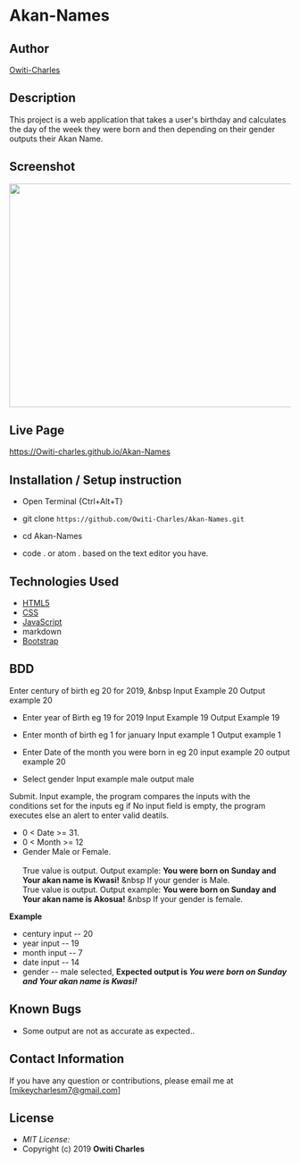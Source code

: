 # Akan-Names

## Author

[Owiti-Charles](https://github.com/Owiti-Charles)

## Description

This project is a web application that takes a user's birthday and calculates the day of the week they were born and then depending on their gender outputs their Akan Name. 

## Screenshot
<img src="https://raw.githubusercontent.com/Owiti-Charles/Akan-Names/master/images/screenshot.png" width="800px" height="400px">

## Live Page 
https://Owiti-charles.github.io/Akan-Names 


## Installation / Setup instruction
* Open Terminal {Ctrl+Alt+T}

* git clone ```https://github.com/Owiti-Charles/Akan-Names.git```

* cd Akan-Names

* code . or atom . based on the text editor you have.

## Technologies Used

* [HTML5](https://github.com/topics/html5)
* [CSS](https://github.com/topics/css3)
* [JavaScript](https://github.com/topics/javascript)
* markdown
* [Bootstrap](https://github.com/topics/bootstrap)

## BDD
Enter century of birth eg 20 for 2019,
&nbsp Input Example 20
Output example 20

* Enter year of Birth eg 19 for 2019
Input Example 19
Output Example 19

* Enter month of birth eg 1 for january 
Input example 1
Output example 1

* Enter Date of the month you were born in eg 20
input example 20
output example 20

* Select gender 
Input example male
output male

Submit.
Input example, the program compares the inputs with the conditions set for the inputs eg if No input field is empty, the program executes else an alert to enter valid deatils.
* 0 < Date >= 31.
* 0 < Month >= 12
* Gender Male or Female. <br/>  
True value is output. Output example: **You were born on Sunday and Your akan name is Kwasi!** &nbsp If your gender is Male.<br/>
True value is output. Output example: **You were born on Sunday and Your akan name is  Akosua!** &nbsp If your gender is female.  

**Example**
* century input -- 20
* year input   -- 19
* month input  -- 7
* date input -- 14
* gender -- male selected,
**Expected output is *You were born on Sunday and Your akan name is Kwasi!*** 

## Known Bugs
* Some output are not as accurate as expected..

## Contact Information 

If you have any question or contributions, please email me at [mikeycharlesm7@gmail.com]

## License
* *MIT License:*
* Copyright (c) 2019 **Owiti Charles**
